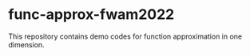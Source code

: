 # func-approx-fwam2022
This repository contains demo codes for function approximation in one dimension.
